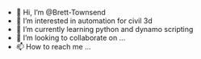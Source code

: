 - 👋 Hi, I’m @Brett-Townsend
- 👀 I’m interested in automation for civil 3d
- 🌱 I’m currently learning python and dynamo scripting
- 💞️ I’m looking to collaborate on ...
- 📫 How to reach me ...

<!---
Brett-Townsend/Brett-Townsend is a ✨ special ✨ repository because its `README.md` (this file) appears on your GitHub profile.
You can click the Preview link to take a look at your changes.
--->
